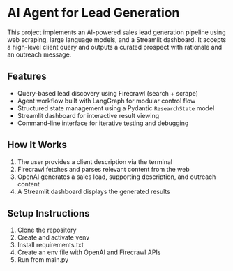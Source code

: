# AI Agent for Lead Generation

This project implements an AI-powered sales lead generation pipeline using web scraping, large language models, and a Streamlit dashboard. It accepts a high-level client query and outputs a curated prospect with rationale and an outreach message.

## Features

- Query-based lead discovery using Firecrawl (search + scrape)
- Agent workflow built with LangGraph for modular control flow
- Structured state management using a Pydantic `ResearchState` model
- Streamlit dashboard for interactive result viewing
- Command-line interface for iterative testing and debugging

## How It Works

1. The user provides a client description via the terminal
2. Firecrawl fetches and parses relevant content from the web
3. OpenAI generates a sales lead, supporting description, and outreach content
4. A Streamlit dashboard displays the generated results

## Setup Instructions

1. Clone the repository
2. Create and activate venv
3. Install requirements.txt
4. Create an env file with OpenAI and Firecrawl APIs
5. Run from main.py

   
